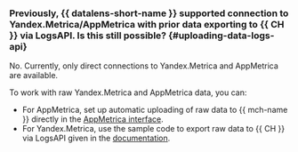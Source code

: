 ### Previously, {{ datalens-short-name }} supported connection to Yandex.Metrica/AppMetrica with prior data exporting to {{ CH }} via LogsAPI. Is this still possible? {#uploading-data-logs-api}

No. Currently, only direct connections to Yandex.Metrica and AppMetrica are available.

To work with raw Yandex.Metrica and AppMetrica data, you can:

* For AppMetrica, set up automatic uploading of raw data to {{ mch-name }} directly in the [AppMetrica interface](https://appmetrica.yandex.com/docs/cloud/index.html).
* For Yandex.Metrica, use the sample code to export raw data to {{ CH }} via LogsAPI given in the [documentation](../../../datalens/tutorials/data-from-metrica-visualization.md#get-download-data-in-ch).


